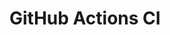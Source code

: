 # GitHub Actions CI




























































































































































































































































































































